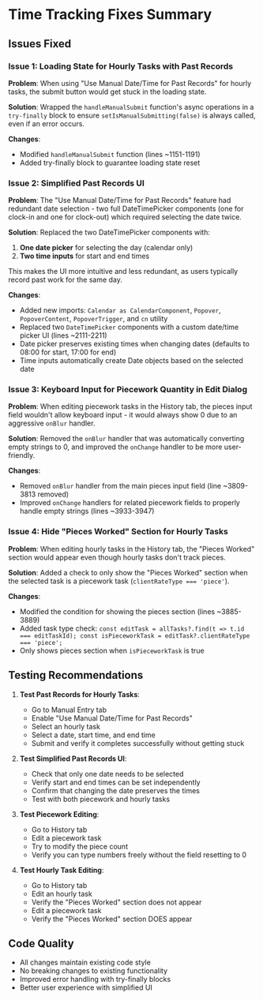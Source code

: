 # Time Tracking Fixes Summary

## Issues Fixed

### Issue 1: Loading State for Hourly Tasks with Past Records
**Problem**: When using "Use Manual Date/Time for Past Records" for hourly tasks, the submit button would get stuck in the loading state.

**Solution**: Wrapped the `handleManualSubmit` function's async operations in a `try-finally` block to ensure `setIsManualSubmitting(false)` is always called, even if an error occurs.

**Changes**:
- Modified `handleManualSubmit` function (lines ~1151-1191)
- Added try-finally block to guarantee loading state reset

### Issue 2: Simplified Past Records UI
**Problem**: The "Use Manual Date/Time for Past Records" feature had redundant date selection - two full DateTimePicker components (one for clock-in and one for clock-out) which required selecting the date twice.

**Solution**: Replaced the two DateTimePicker components with:
1. **One date picker** for selecting the day (calendar only)
2. **Two time inputs** for start and end times

This makes the UI more intuitive and less redundant, as users typically record past work for the same day.

**Changes**:
- Added new imports: `Calendar as CalendarComponent`, `Popover`, `PopoverContent`, `PopoverTrigger`, and `cn` utility
- Replaced two `DateTimePicker` components with a custom date/time picker UI (lines ~2111-2211)
- Date picker preserves existing times when changing dates (defaults to 08:00 for start, 17:00 for end)
- Time inputs automatically create Date objects based on the selected date

### Issue 3: Keyboard Input for Piecework Quantity in Edit Dialog
**Problem**: When editing piecework tasks in the History tab, the pieces input field wouldn't allow keyboard input - it would always show 0 due to an aggressive `onBlur` handler.

**Solution**: Removed the `onBlur` handler that was automatically converting empty strings to 0, and improved the `onChange` handler to be more user-friendly.

**Changes**:
- Removed `onBlur` handler from the main pieces input field (line ~3809-3813 removed)
- Improved `onChange` handlers for related piecework fields to properly handle empty strings (lines ~3933-3947)

### Issue 4: Hide "Pieces Worked" Section for Hourly Tasks
**Problem**: When editing hourly tasks in the History tab, the "Pieces Worked" section would appear even though hourly tasks don't track pieces.

**Solution**: Added a check to only show the "Pieces Worked" section when the selected task is a piecework task (`clientRateType === 'piece'`).

**Changes**:
- Modified the condition for showing the pieces section (lines ~3885-3889)
- Added task type check: `const editTask = allTasks?.find(t => t.id === editTaskId); const isPieceworkTask = editTask?.clientRateType === 'piece';`
- Only shows pieces section when `isPieceworkTask` is true

## Testing Recommendations

1. **Test Past Records for Hourly Tasks**:
   - Go to Manual Entry tab
   - Enable "Use Manual Date/Time for Past Records"
   - Select an hourly task
   - Select a date, start time, and end time
   - Submit and verify it completes successfully without getting stuck

2. **Test Simplified Past Records UI**:
   - Check that only one date needs to be selected
   - Verify start and end times can be set independently
   - Confirm that changing the date preserves the times
   - Test with both piecework and hourly tasks

3. **Test Piecework Editing**:
   - Go to History tab
   - Edit a piecework task
   - Try to modify the piece count
   - Verify you can type numbers freely without the field resetting to 0

4. **Test Hourly Task Editing**:
   - Go to History tab  
   - Edit an hourly task
   - Verify the "Pieces Worked" section does not appear
   - Edit a piecework task
   - Verify the "Pieces Worked" section DOES appear

## Code Quality

- All changes maintain existing code style
- No breaking changes to existing functionality
- Improved error handling with try-finally blocks
- Better user experience with simplified UI
